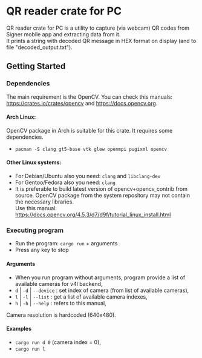 # QR reader crate for PC

QR reader crate for PC is a utility to capture (via webcam) QR codes from Signer mobile app
and extracting data from it.  
It prints a string with decoded QR message in HEX format on display (and to file "decoded_output.txt").

## Getting Started

### Dependencies

The main requirement is the OpenCV. You can check this manuals: https://crates.io/crates/opencv and https://docs.opencv.org.

#### Arch Linux:

OpenCV package in Arch is suitable for this crate. It requires some dependencies.

* `pacman -S clang gt5-base vtk glew openmpi pugixml opencv`

#### Other Linux systems:

* For Debian/Ubuntu also you need: `clang` and `libclang-dev`
* For Gentoo/Fedora also you need: `clang`
* It is preferable to build latest version of opencv+opencv_contrib from source. OpenCV package from the system repository may not contain the necessary libraries.\
Use this manual: https://docs.opencv.org/4.5.3/d7/d9f/tutorial_linux_install.html

### Executing program

* Run the program: `cargo run` + arguments
* Press any key to stop

#### Arguments

* When you run program without arguments, program provide a list of available cameras for v4l backend,
* `d` | `-d` | `--device` : set index of camera (from list of available cameras),
* `l` | `-l` | `--list` : get a list of available camera indexes,
* `h` | `-h` | `--help` : refers to this manual,

Camera resolution is hardcoded (640x480).

#### Examples

* `cargo run d 0` (camera index = 0),
* `cargo run l`


